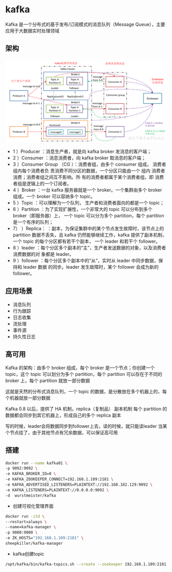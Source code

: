 # kafka

Kafka 是一个分布式的基于发布/订阅模式的消息队列（Message Queue），主要应用于大数据实时处理领域

## 架构

![屏幕截图 2020-08-03 133557](/assets/屏幕截图%202020-08-03%20133557.png)

- 1 ）Producer  ：消息生产者，就是向 kafka broker 发消息的客户端；
- 2 ）Consumer  ：消息消费者，向 kafka broker 取消息的客户端；
- 3 ）Consumer Group  （CG ）：消费者组，由多个 consumer 组成。 消费者组内每个消费者负
责消费不同分区的数据，一个分区只能由一个 组内 消费者消费；消费者组之间互不影响。所
有的消费者都属于某个消费者组，即 消费者组是逻辑上的一个订阅者。
- 4 ）Broker  ：一台 kafka 服务器就是一个 broker。一个集群由多个 broker 组成。一个 broker
可以容纳多个 topic。
- 5 ）Topic  ：可以理解为一个队列， 生产者和消费者面向的都是一个 topic；
- 6 ）Partition ：为了实现扩展性，一个非常大的 topic 可以分布到多个 broker（即服务器）上，
一个 topic  可以分为多个 partition，每个 partition 是一个有序的队列；
- 7） ）Replica： ：副本，为保证集群中的某个节点发生故障时，该节点上的 partition 数据不丢失，且 kafka 仍然能够继续工作，kafka 提供了副本机制，一个 topic 的每个分区都有若干个副本，
一个 leader 和若干个 follower。
- 8 ）leader ：每个分区多个副本的“主”，生产者发送数据的对象，以及消费者消费数据的对
象都是 leader。
- 9 ）follower ：每个分区多个副本中的“从”，实时从 leader 中同步数据，保持和 leader 数据
的同步。leader 发生故障时，某个 follower 会成为新的 follower。

## 应用场景

- 消息队列
- 行为跟踪
- 日志收集
- 流处理
- 事件源
- 持久性日志

## 高可用

Kafka 的架构：由多个 broker 组成，每个 broker 是一个节点；你创建一个 topic，这个 topic 可以划分为多个 partition，每个 partition 可以存在于不同的 broker 上，每个 partition 就放一部分数据

这就是天然的分布式消息队列，一个 topic 的数据，是分散放在多个机器上的，每个机器就放一部分数据

Kafka 0.8 以后，提供了 HA 机制，replica（复制品） 副本机制
每个 partition 的数据都会同步到其它机器上，形成自己的多个 replica 副本

写的时候，leader会将数据同步到follower上去，读的时候，就只能读leader
当某个节点挂了，由于其他节点有冗余数据，可以保证高可用

## 搭建

```sh
docker run --name kafka01 \
-p 9092:9092 \
-e KAFKA_BROKER_ID=0 \
-e KAFKA_ZOOKEEPER_CONNECT=192.168.1.109:2181 \
-e KAFKA_ADVERTISED_LISTENERS=PLAINTEXT://192.168.182.129:9092 \
-e KAFKA_LISTENERS=PLAINTEXT://0.0.0.0:9092 \
-d  wurstmeister/kafka  
```

- 创建可视化管理界面

```sh
docker run -itd \
--restart=always \
--name=kafka-manager \
-p 9000:9000 \
-e ZK_HOSTS="192.168.1.109:2181" \
sheepkiller/kafka-manager
```

- kafka创建topic

```sh
/opt/kafka/bin/kafka-topics.sh --create --zookeeper 192.168.1.109:2181 --replication-factor 1 --partitions 1 --topic my_log
```
